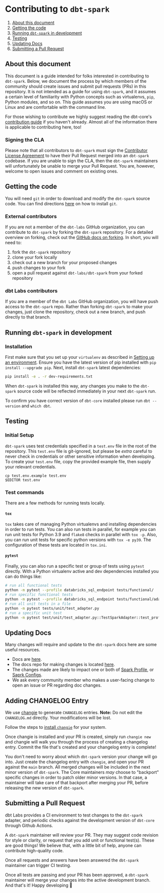 # Contributing to `dbt-spark`

1. [About this document](#about-this-document)
3. [Getting the code](#getting-the-code)
5. [Running `dbt-spark` in development](#running-dbt-spark-in-development)
6. [Testing](#testing)
7. [Updating Docs](#updating-docs)
7. [Submitting a Pull Request](#submitting-a-pull-request)

## About this document
This document is a guide intended for folks interested in contributing to `dbt-spark`. Below, we document the process by which members of the community should create issues and submit pull requests (PRs) in this repository. It is not intended as a guide for using `dbt-spark`, and it assumes a certain level of familiarity with Python concepts such as virtualenvs, `pip`, Python modules, and so on. This guide assumes you are using macOS or Linux and are comfortable with the command line.

For those wishing to contribute we highly suggest reading the dbt-core's [contribution guide](https://github.com/dbt-labs/dbt-core/blob/HEAD/CONTRIBUTING.md) if you haven't already. Almost all of the information there is applicable to contributing here, too!

### Signing the CLA

Please note that all contributors to `dbt-spark` must sign the [Contributor License Agreement](https://docs.getdbt.com/docs/contributor-license-agreements) to have their Pull Request merged into an `dbt-spark` codebase. If you are unable to sign the CLA, then the `dbt-spark` maintainers will unfortunately be unable to merge your Pull Request. You are, however, welcome to open issues and comment on existing ones.


## Getting the code

You will need `git` in order to download and modify the `dbt-spark` source code. You can find directions [here](https://github.com/git-guides/install-git) on how to install `git`.

### External contributors

If you are not a member of the `dbt-labs` GitHub organization, you can contribute to `dbt-spark` by forking the `dbt-spark` repository. For a detailed overview on forking, check out the [GitHub docs on forking](https://help.github.com/en/articles/fork-a-repo). In short, you will need to:

1. fork the `dbt-spark` repository
2. clone your fork locally
3. check out a new branch for your proposed changes
4. push changes to your fork
5. open a pull request against `dbt-labs/dbt-spark` from your forked repository

### dbt Labs contributors

If you are a member of the `dbt Labs` GitHub organization, you will have push access to the `dbt-spark` repo. Rather than forking `dbt-spark` to make your changes, just clone the repository, check out a new branch, and push directly to that branch.


## Running `dbt-spark` in development

### Installation

First make sure that you set up your `virtualenv` as described in [Setting up an environment](https://github.com/dbt-labs/dbt-core/blob/HEAD/CONTRIBUTING.md#setting-up-an-environment).  Ensure you have the latest version of pip installed with `pip install --upgrade pip`. Next, install `dbt-spark` latest dependencies:

```sh
pip install -e . -r dev-requirements.txt
```

When `dbt-spark` is installed this way, any changes you make to the `dbt-spark` source code will be reflected immediately in your next `dbt-spark` run.

To confirm you have correct version of `dbt-core` installed please run `dbt --version` and `which dbt`.


## Testing

### Initial Setup

`dbt-spark` uses test credentials specified in a `test.env` file in the root of the repository. This `test.env` file is git-ignored, but please be _extra_ careful to never check in credentials or other sensitive information when developing. To create your `test.env` file, copy the provided example file, then supply your relevant credentials.

```
cp test.env.example test.env
$EDITOR test.env
```

### Test commands
There are a few methods for running tests locally.

#### `tox`
`tox` takes care of managing Python virtualenvs and installing dependencies in order to run tests. You can also run tests in parallel, for example you can run unit tests for Python 3.9 and `flake8` checks in parallel with `tox -p`. Also, you can run unit tests for specific python versions with `tox -e py39`. The configuration of these tests are located in `tox.ini`.

#### `pytest`
Finally, you can also run a specific test or group of tests using `pytest` directly. With a Python virtualenv active and dev dependencies installed you can do things like:

```sh
# run all functional tests
python -m pytest --profile databricks_sql_endpoint tests/functional/
# run specific functional tests
python -m pytest --profile databricks_sql_endpoint tests/functional/adapter/test_basic.py
# run all unit tests in a file
python -m pytest tests/unit/test_adapter.py
# run a specific unit test
python -m pytest test/unit/test_adapter.py::TestSparkAdapter::test_profile_with_database
```
## Updating Docs

Many changes will require and update to the `dbt-spark` docs here are some useful resources.

- Docs are [here](https://docs.getdbt.com/).
- The docs repo for making changes is located [here]( https://github.com/dbt-labs/docs.getdbt.com).
- The changes made are likely to impact one or both of [Spark Profile](https://docs.getdbt.com/reference/warehouse-profiles/spark-profile), or [Saprk Configs](https://docs.getdbt.com/reference/resource-configs/spark-configs).
- We ask every community member who makes a user-facing change to open an issue or PR regarding doc changes.

## Adding CHANGELOG Entry

We use [changie](https://changie.dev) to generate `CHANGELOG` entries. **Note:** Do not edit the `CHANGELOG.md` directly. Your modifications will be lost.

Follow the steps to [install `changie`](https://changie.dev/guide/installation/) for your system.

Once changie is installed and your PR is created, simply run `changie new` and changie will walk you through the process of creating a changelog entry.  Commit the file that's created and your changelog entry is complete!

You don't need to worry about which `dbt-spark` version your change will go into. Just create the changelog entry with `changie`, and open your PR against the `main` branch. All merged changes will be included in the next minor version of `dbt-spark`. The Core maintainers _may_ choose to "backport" specific changes in order to patch older minor versions. In that case, a maintainer will take care of that backport after merging your PR, before releasing the new version of `dbt-spark`.

## Submitting a Pull Request

dbt Labs provides a CI environment to test changes to the `dbt-spark` adapter, and periodic checks against the development version of `dbt-core` through Github Actions.

A `dbt-spark` maintainer will review your PR. They may suggest code revision for style or clarity, or request that you add unit or functional test(s). These are good things! We believe that, with a little bit of help, anyone can contribute high-quality code.

Once all requests and answers have been answered the `dbt-spark` maintainer can trigger CI testing.

Once all tests are passing and your PR has been approved, a `dbt-spark` maintainer will merge your changes into the active development branch. And that's it! Happy developing :tada:
